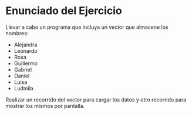 # Enunciado del Ejercicio

Llevar a cabo un programa que incluya un vector que almacene los nombres: 

- Alejandra  
- Leonardo  
- Rosa  
- Guillermo  
- Gabriel  
- Daniel  
- Luisa  
- Ludmila  

Realizar un recorrido del vector para cargar los datos y otro recorrido para mostrar los mismos por pantalla.

